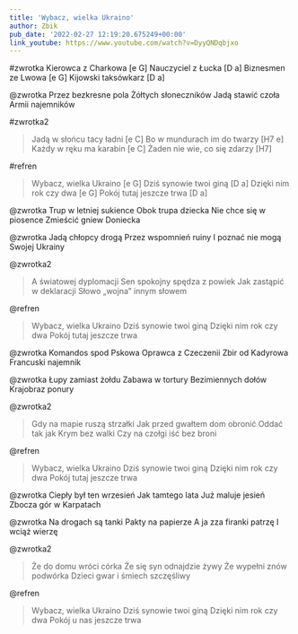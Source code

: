 ```yaml
---
title: 'Wybacz, wielka Ukraino'
author: Zbik
pub_date: '2022-02-27 12:19:20.675249+00:00'
link_youtube: https://www.youtube.com/watch?v=DyyQNDqbjxo
---
```


#zwrotka
Kierowca z Charkowa [e G]
Nauczyciel z Łucka [D a]
Biznesmen ze Lwowa [e G]
Kijowski taksówkarz [D a]

@zwrotka
Przez bezkresne pola
Żółtych słoneczników
Jadą stawić czoła
Armii najemników

#zwrotka2
>Jadą w słońcu tacy ładni [e C]
>Bo w mundurach im do twarzy [H7 e]
>Każdy w ręku ma karabin [e C]
>Żaden nie wie, co się zdarzy [H7]

#refren
>Wybacz, wielka Ukraino [e G]
>Dziś synowie twoi giną [D a]
>Dzięki nim rok czy dwa [e G]
>Pokój tutaj jeszcze trwa [D a]

@zwrotka
Trup w letniej sukience
Obok trupa dziecka
Nie chce się w piosence
Zmieścić gniew Doniecka

@zwrotka
Jadą chłopcy drogą
Przez wspomnień ruiny
I poznać nie mogą
Swojej Ukrainy

@zwrotka2
>A światowej dyplomacji
>Sen spokojny spędza z powiek
>Jak zastąpić w deklaracji
>Słowo „wojna” innym słowem

@refren
>Wybacz, wielka Ukraino
>Dziś synowie twoi giną
>Dzięki nim rok czy dwa
>Pokój tutaj jeszcze trwa

@zwrotka
Komandos spod Pskowa
Oprawca z Czeczenii
Zbir od Kadyrowa
Francuski najemnik

@zwrotka
Łupy zamiast żołdu
Zabawa w tortury
Bezimiennych dołów
Krajobraz ponury

@zwrotka2
>Gdy na mapie ruszą strzałki
>Jak przed gwałtem dom obronić
>Oddać tak jak Krym bez walki
>Czy na czołgi iść bez broni

@refren
>Wybacz, wielka Ukraino
>Dziś synowie twoi giną
>Dzięki nim rok czy dwa
>Pokój tutaj jeszcze trwa

@zwrotka
Ciepły był ten wrzesień
Jak tamtego lata
Już maluje jesień
Zbocza gór w Karpatach

@zwrotka
Na drogach są tanki
Pakty na papierze
A ja zza firanki patrzę
I wciąż wierzę

@zwrotka2
>Że do domu wróci córka
>Że się syn odnajdzie żywy
>Że wypełni znów podwórka
>Dzieci gwar i śmiech szczęśliwy

@refren
>Wybacz, wielka Ukraino
>Dziś synowie twoi giną
>Dzięki nim rok czy dwa
>Pokój u nas jeszcze trwa